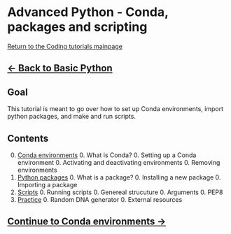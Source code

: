 # Advanced Python - Conda, packages and scripting

[Return to the Coding tutorials mainpage](https://luger-lab.github.io/coding-tutorials/)

## [&larr; Back to Basic Python](https://luger-lab.github.io/coding-tutorials/basic_python/)

## Goal
This tutorial is meant to go over how to set up Conda environments, import python packages, and make and run scripts.

## Contents
0. [Conda environments](https://luger-lab.github.io/coding-tutorials/advanced_python_code/conda_environments/)
    0. What is Conda?
    0. Setting up a Conda environment
    0. Activating and deactivating environments
    0. Removing environments
0. [Python packages](https://luger-lab.github.io/coding-tutorials/advanced_python_code/python_packages/)
    0. What is a package?
    0. Installing a new package
    0. Importing a package
0. [Scripts](https://luger-lab.github.io/coding-tutorials/advanced_python_code/scripts/)
    0. Running scripts
    0. Genereal strucuture
    0. Arguments
    0. PEP8
0. [Practice](https://luger-lab.github.io/coding-tutorials/advanced_python_code/practice/)
    0. Random DNA generator
    0. External resources

## [Continue to Conda environments &rarr;](https://luger-lab.github.io/coding-tutorials/advanced_python_code/conda_environments/)
